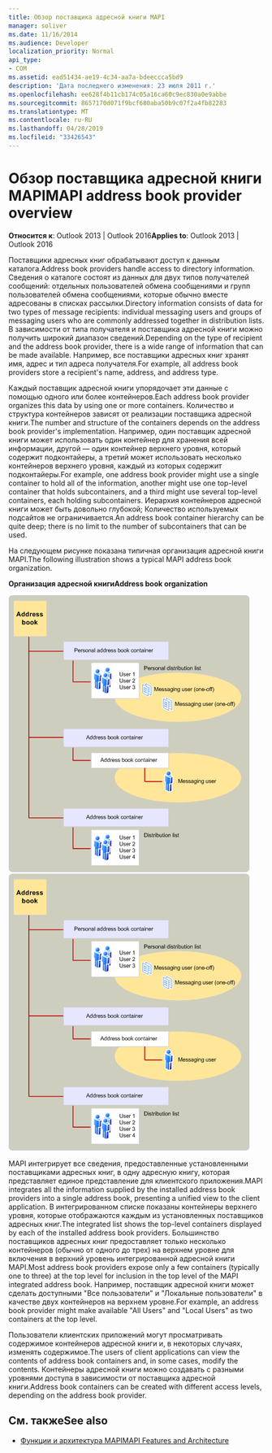 ```yaml
---
title: Обзор поставщика адресной книги MAPI
manager: soliver
ms.date: 11/16/2014
ms.audience: Developer
localization_priority: Normal
api_type:
- COM
ms.assetid: ead51434-ae19-4c34-aa7a-bdeeccca5bd9
description: 'Дата последнего изменения: 23 июля 2011 г.'
ms.openlocfilehash: ee628f4b11cb174c05a16ca60c9ec830a0e9abbe
ms.sourcegitcommit: 8657170d071f9bcf680aba50b9c07f2a4fb82283
ms.translationtype: MT
ms.contentlocale: ru-RU
ms.lasthandoff: 04/28/2019
ms.locfileid: "33426543"
---
```

# <a name="mapi-address-book-provider-overview"></a><span data-ttu-id="00b32-103">Обзор поставщика адресной книги MAPI</span><span class="sxs-lookup"><span data-stu-id="00b32-103">MAPI address book provider overview</span></span>
  
<span data-ttu-id="00b32-104">**Относится к**: Outlook 2013 | Outlook 2016</span><span class="sxs-lookup"><span data-stu-id="00b32-104">**Applies to**: Outlook 2013 | Outlook 2016</span></span> 
  
<span data-ttu-id="00b32-105">Поставщики адресных книг обрабатывают доступ к данным каталога.</span><span class="sxs-lookup"><span data-stu-id="00b32-105">Address book providers handle access to directory information.</span></span> <span data-ttu-id="00b32-106">Сведения о каталоге состоят из данных для двух типов получателей сообщений: отдельных пользователей обмена сообщениями и групп пользователей обмена сообщениями, которые обычно вместе адресованы в списках рассылки.</span><span class="sxs-lookup"><span data-stu-id="00b32-106">Directory information consists of data for two types of message recipients: individual messaging users and groups of messaging users who are commonly addressed together in distribution lists.</span></span> <span data-ttu-id="00b32-107">В зависимости от типа получателя и поставщика адресной книги можно получить широкий диапазон сведений.</span><span class="sxs-lookup"><span data-stu-id="00b32-107">Depending on the type of recipient and the address book provider, there is a wide range of information that can be made available.</span></span> <span data-ttu-id="00b32-108">Например, все поставщики адресных книг хранят имя, адрес и тип адреса получателя.</span><span class="sxs-lookup"><span data-stu-id="00b32-108">For example, all address book providers store a recipient's name, address, and address type.</span></span>
  
<span data-ttu-id="00b32-109">Каждый поставщик адресной книги упорядочает эти данные с помощью одного или более контейнеров.</span><span class="sxs-lookup"><span data-stu-id="00b32-109">Each address book provider organizes this data by using one or more containers.</span></span> <span data-ttu-id="00b32-110">Количество и структура контейнеров зависят от реализации поставщика адресной книги.</span><span class="sxs-lookup"><span data-stu-id="00b32-110">The number and structure of the containers depends on the address book provider's implementation.</span></span> <span data-ttu-id="00b32-111">Например, один поставщик адресной книги может использовать один контейнер для хранения всей информации, другой — один контейнер верхнего уровня, который содержит подконтайеры, а третий может использовать несколько контейнеров верхнего уровня, каждый из которых содержит подконтайеры.</span><span class="sxs-lookup"><span data-stu-id="00b32-111">For example, one address book provider might use a single container to hold all of the information, another might use one top-level container that holds subcontainers, and a third might use several top-level containers, each holding subcontainers.</span></span> <span data-ttu-id="00b32-112">Иерархия контейнеров адресной книги может быть довольно глубокой; Количество используемых подсайтов не ограничивается.</span><span class="sxs-lookup"><span data-stu-id="00b32-112">An address book container hierarchy can be quite deep; there is no limit to the number of subcontainers that can be used.</span></span>
  
<span data-ttu-id="00b32-113">На следующем рисунке показана типичная организация адресной книги MAPI.</span><span class="sxs-lookup"><span data-stu-id="00b32-113">The following illustration shows a typical MAPI address book organization.</span></span>
  
<span data-ttu-id="00b32-114">**Организация адресной книги**</span><span class="sxs-lookup"><span data-stu-id="00b32-114">**Address book organization**</span></span>
  
<span data-ttu-id="00b32-115">![Организация адресной книги организации](media/amapi_04.gif "Адресная книга")</span><span class="sxs-lookup"><span data-stu-id="00b32-115">![Address book organization](media/amapi_04.gif "Address book organization")</span></span>
  
<span data-ttu-id="00b32-116">MAPI интегрирует все сведения, предоставленные установленными поставщиками адресных книг, в одну адресную книгу, которая представляет единое представление для клиентского приложения.</span><span class="sxs-lookup"><span data-stu-id="00b32-116">MAPI integrates all the information supplied by the installed address book providers into a single address book, presenting a unified view to the client application.</span></span> <span data-ttu-id="00b32-117">В интегрированном списке показаны контейнеры верхнего уровня, которые отображаются каждым из установленных поставщиков адресных книг.</span><span class="sxs-lookup"><span data-stu-id="00b32-117">The integrated list shows the top-level containers displayed by each of the installed address book providers.</span></span> <span data-ttu-id="00b32-118">Большинство поставщиков адресных книг предоставляет только несколько контейнеров (обычно от одного до трех) на верхнем уровне для включения в верхний уровень интегрированной адресной книги MAPI.</span><span class="sxs-lookup"><span data-stu-id="00b32-118">Most address book providers expose only a few containers (typically one to three) at the top level for inclusion in the top level of the MAPI integrated address book.</span></span> <span data-ttu-id="00b32-119">Например, поставщик адресной книги может сделать доступными "Все пользователи" и "Локальные пользователи" в качестве двух контейнеров на верхнем уровне.</span><span class="sxs-lookup"><span data-stu-id="00b32-119">For example, an address book provider might make available "All Users" and "Local Users" as two containers at the top level.</span></span>
  
<span data-ttu-id="00b32-120">Пользователи клиентских приложений могут просматривать содержимое контейнеров адресной книги и, в некоторых случаях, изменять содержимое.</span><span class="sxs-lookup"><span data-stu-id="00b32-120">The users of client applications can view the contents of address book containers and, in some cases, modify the contents.</span></span> <span data-ttu-id="00b32-121">Контейнеры адресной книги можно создавать с разными уровнями доступа в зависимости от поставщика адресной книги.</span><span class="sxs-lookup"><span data-stu-id="00b32-121">Address book containers can be created with different access levels, depending on the address book provider.</span></span> 
  
## <a name="see-also"></a><span data-ttu-id="00b32-122">См. также</span><span class="sxs-lookup"><span data-stu-id="00b32-122">See also</span></span>

- [<span data-ttu-id="00b32-123">Функции и архитектура MAPI</span><span class="sxs-lookup"><span data-stu-id="00b32-123">MAPI Features and Architecture</span></span>](mapi-features-and-architecture.md)

